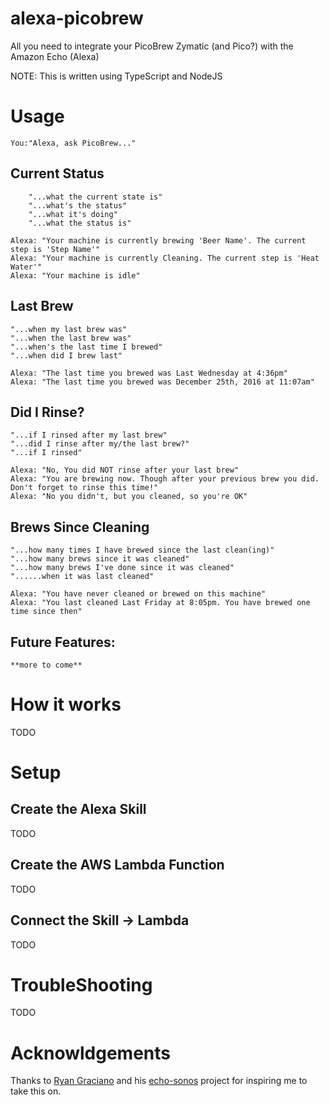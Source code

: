 # alexa-picobrew
All you need to integrate your PicoBrew Zymatic (and Pico?) with the Amazon Echo (Alexa)

NOTE: This is written using TypeScript and NodeJS

# Usage
    You:"Alexa, ask PicoBrew..."

## Current Status
        "...what the current state is"
        "...what's the status"
        "...what it's doing"
        "...what the status is"

    Alexa: "Your machine is currently brewing 'Beer Name'. The current step is 'Step Name'"
    Alexa: "Your machine is currently Cleaning. The current step is 'Heat Water'"
    Alexa: "Your machine is idle"

## Last Brew

    "...when my last brew was"
    "...when the last brew was"
    "...when's the last time I brewed"
    "...when did I brew last"

    Alexa: "The last time you brewed was Last Wednesday at 4:36pm"
    Alexa: "The last time you brewed was December 25th, 2016 at 11:07am"


## Did I Rinse?
    "...if I rinsed after my last brew"
    "...did I rinse after my/the last brew?"
    "...if I rinsed"

    Alexa: "No, You did NOT rinse after your last brew"
    Alexa: "You are brewing now. Though after your previous brew you did. Don't forget to rinse this time!"
    Alexa: "No you didn't, but you cleaned, so you're OK"

## Brews Since Cleaning
    "...how many times I have brewed since the last clean(ing)"
    "...how many brews since it was cleaned"
    "...how many brews I've done since it was cleaned"
    "......when it was last cleaned"

    Alexa: "You have never cleaned or brewed on this machine"
    Alexa: "You last cleaned Last Friday at 8:05pm. You have brewed one time since then"

## Future Features:

    **more to come**

# How it works
TODO

# Setup
## Create the Alexa Skill
TODO

## Create the AWS Lambda Function
TODO

## Connect the Skill -> Lambda
TODO

# TroubleShooting
TODO

# Acknowldgements
Thanks to [Ryan Graciano](http://ryangraciano.com) and his [echo-sonos](https://github.com/rgraciano/echo-sonos) project for inspiring me to take this on.